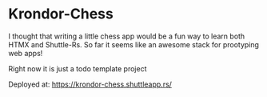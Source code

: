 # Krondor-Chess

I thought that writing a little chess app would be a fun way to learn both HTMX and Shuttle-Rs.
So far it seems like an awesome stack for prootyping web apps!

Right now it is just a todo template project

Deployed at: https://krondor-chess.shuttleapp.rs/
